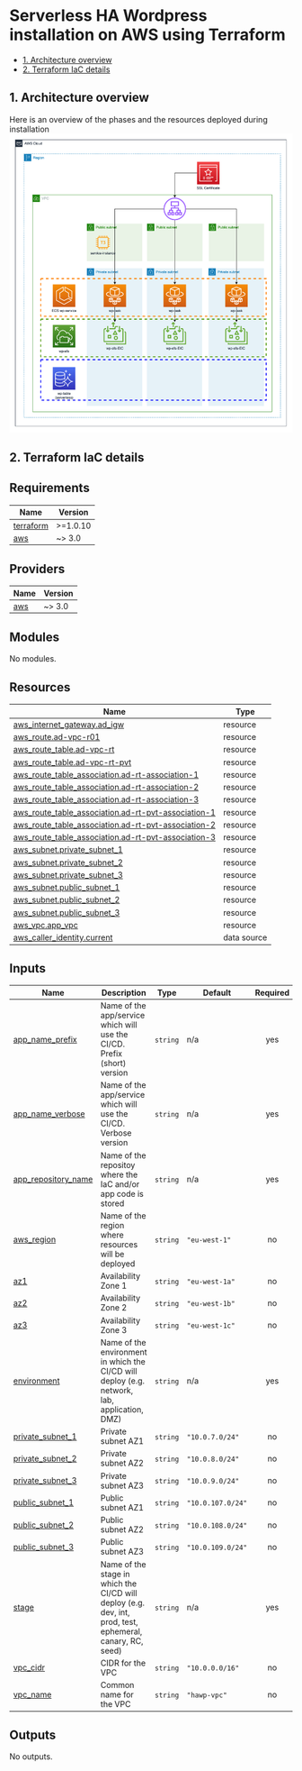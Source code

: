 # Serverless HA Wordpress installation on AWS using Terraform <!-- omit in toc --> 
- [1. Architecture overview](#1-architecture-overview)
- [2. Terraform IaC details](#2-terraform-iac-details)
## 1. Architecture overview
Here is an overview of the phases and the resources deployed during installation
![Architecture and phases](img/architecture.png)

## 2. Terraform IaC details

<!-- BEGIN_TF_DOCS -->
## Requirements

| Name | Version |
|------|---------|
| <a name="requirement_terraform"></a> [terraform](#requirement\_terraform) | >=1.0.10 |
| <a name="requirement_aws"></a> [aws](#requirement\_aws) | ~> 3.0 |

## Providers

| Name | Version |
|------|---------|
| <a name="provider_aws"></a> [aws](#provider\_aws) | ~> 3.0 |

## Modules

No modules.

## Resources

| Name | Type |
|------|------|
| [aws_internet_gateway.ad_igw](https://registry.terraform.io/providers/hashicorp/aws/latest/docs/resources/internet_gateway) | resource |
| [aws_route.ad-vpc-r01](https://registry.terraform.io/providers/hashicorp/aws/latest/docs/resources/route) | resource |
| [aws_route_table.ad-vpc-rt](https://registry.terraform.io/providers/hashicorp/aws/latest/docs/resources/route_table) | resource |
| [aws_route_table.ad-vpc-rt-pvt](https://registry.terraform.io/providers/hashicorp/aws/latest/docs/resources/route_table) | resource |
| [aws_route_table_association.ad-rt-association-1](https://registry.terraform.io/providers/hashicorp/aws/latest/docs/resources/route_table_association) | resource |
| [aws_route_table_association.ad-rt-association-2](https://registry.terraform.io/providers/hashicorp/aws/latest/docs/resources/route_table_association) | resource |
| [aws_route_table_association.ad-rt-association-3](https://registry.terraform.io/providers/hashicorp/aws/latest/docs/resources/route_table_association) | resource |
| [aws_route_table_association.ad-rt-pvt-association-1](https://registry.terraform.io/providers/hashicorp/aws/latest/docs/resources/route_table_association) | resource |
| [aws_route_table_association.ad-rt-pvt-association-2](https://registry.terraform.io/providers/hashicorp/aws/latest/docs/resources/route_table_association) | resource |
| [aws_route_table_association.ad-rt-pvt-association-3](https://registry.terraform.io/providers/hashicorp/aws/latest/docs/resources/route_table_association) | resource |
| [aws_subnet.private_subnet_1](https://registry.terraform.io/providers/hashicorp/aws/latest/docs/resources/subnet) | resource |
| [aws_subnet.private_subnet_2](https://registry.terraform.io/providers/hashicorp/aws/latest/docs/resources/subnet) | resource |
| [aws_subnet.private_subnet_3](https://registry.terraform.io/providers/hashicorp/aws/latest/docs/resources/subnet) | resource |
| [aws_subnet.public_subnet_1](https://registry.terraform.io/providers/hashicorp/aws/latest/docs/resources/subnet) | resource |
| [aws_subnet.public_subnet_2](https://registry.terraform.io/providers/hashicorp/aws/latest/docs/resources/subnet) | resource |
| [aws_subnet.public_subnet_3](https://registry.terraform.io/providers/hashicorp/aws/latest/docs/resources/subnet) | resource |
| [aws_vpc.app_vpc](https://registry.terraform.io/providers/hashicorp/aws/latest/docs/resources/vpc) | resource |
| [aws_caller_identity.current](https://registry.terraform.io/providers/hashicorp/aws/latest/docs/data-sources/caller_identity) | data source |

## Inputs

| Name | Description | Type | Default | Required |
|------|-------------|------|---------|:--------:|
| <a name="input_app_name_prefix"></a> [app\_name\_prefix](#input\_app\_name\_prefix) | Name of the app/service which will use the CI/CD. Prefix (short) version | `string` | n/a | yes |
| <a name="input_app_name_verbose"></a> [app\_name\_verbose](#input\_app\_name\_verbose) | Name of the app/service which will use the CI/CD. Verbose version | `string` | n/a | yes |
| <a name="input_app_repository_name"></a> [app\_repository\_name](#input\_app\_repository\_name) | Name of the repositoy where the IaC and/or app code is stored | `string` | n/a | yes |
| <a name="input_aws_region"></a> [aws\_region](#input\_aws\_region) | Name of the region where resources will be deployed | `string` | `"eu-west-1"` | no |
| <a name="input_az1"></a> [az1](#input\_az1) | Availability Zone 1 | `string` | `"eu-west-1a"` | no |
| <a name="input_az2"></a> [az2](#input\_az2) | Availability Zone 2 | `string` | `"eu-west-1b"` | no |
| <a name="input_az3"></a> [az3](#input\_az3) | Availability Zone 3 | `string` | `"eu-west-1c"` | no |
| <a name="input_environment"></a> [environment](#input\_environment) | Name of the environment in which the CI/CD will deploy (e.g. network, lab, application, DMZ) | `string` | n/a | yes |
| <a name="input_private_subnet_1"></a> [private\_subnet\_1](#input\_private\_subnet\_1) | Private subnet AZ1 | `string` | `"10.0.7.0/24"` | no |
| <a name="input_private_subnet_2"></a> [private\_subnet\_2](#input\_private\_subnet\_2) | Private subnet AZ2 | `string` | `"10.0.8.0/24"` | no |
| <a name="input_private_subnet_3"></a> [private\_subnet\_3](#input\_private\_subnet\_3) | Private subnet AZ3 | `string` | `"10.0.9.0/24"` | no |
| <a name="input_public_subnet_1"></a> [public\_subnet\_1](#input\_public\_subnet\_1) | Public subnet AZ1 | `string` | `"10.0.107.0/24"` | no |
| <a name="input_public_subnet_2"></a> [public\_subnet\_2](#input\_public\_subnet\_2) | Public subnet AZ2 | `string` | `"10.0.108.0/24"` | no |
| <a name="input_public_subnet_3"></a> [public\_subnet\_3](#input\_public\_subnet\_3) | Public subnet AZ3 | `string` | `"10.0.109.0/24"` | no |
| <a name="input_stage"></a> [stage](#input\_stage) | Name of the stage in which the CI/CD will deploy (e.g. dev, int, prod, test, ephemeral, canary, RC, seed) | `string` | n/a | yes |
| <a name="input_vpc_cidr"></a> [vpc\_cidr](#input\_vpc\_cidr) | CIDR for the VPC | `string` | `"10.0.0.0/16"` | no |
| <a name="input_vpc_name"></a> [vpc\_name](#input\_vpc\_name) | Common name for the VPC | `string` | `"hawp-vpc"` | no |

## Outputs

No outputs.
<!-- END_TF_DOCS -->